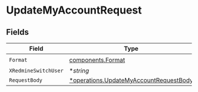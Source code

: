 # UpdateMyAccountRequest


## Fields

| Field                                                                                           | Type                                                                                            | Required                                                                                        | Description                                                                                     | Example                                                                                         |
| ----------------------------------------------------------------------------------------------- | ----------------------------------------------------------------------------------------------- | ----------------------------------------------------------------------------------------------- | ----------------------------------------------------------------------------------------------- | ----------------------------------------------------------------------------------------------- |
| `Format`                                                                                        | [components.Format](../../models/components/format.md)                                          | :heavy_check_mark:                                                                              | N/A                                                                                             |                                                                                                 |
| `XRedmineSwitchUser`                                                                            | **string*                                                                                       | :heavy_minus_sign:                                                                              | N/A                                                                                             | jsmith                                                                                          |
| `RequestBody`                                                                                   | [*operations.UpdateMyAccountRequestBody](../../models/operations/updatemyaccountrequestbody.md) | :heavy_minus_sign:                                                                              | N/A                                                                                             |                                                                                                 |